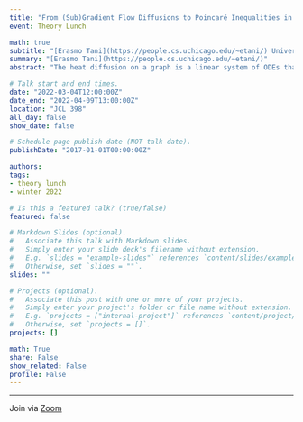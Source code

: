 ```yaml
---
title: "From (Sub)Gradient Flow Diffusions to Poincaré Inequalities in Graphs"
event: Theory Lunch

math: true
subtitle: "[Erasmo Tani](https://people.cs.uchicago.edu/~etani/) University of Chicago"
summary: "[Erasmo Tani](https://people.cs.uchicago.edu/~etani/)"
abstract: "The heat diffusion on a graph is a linear system of ODEs that has found several applications to graph partitioning. The process arises as the gradient flow of the Laplacian quadratic form potential with respect to the degree norm. In this talk we will introduce an alternative vertex-based diffusion process, and provide an analogue variational interpretation for it. We will also discuss how this suggests a framework for casting some graph properties as optimal constants for poincaré-type inequalities."

# Talk start and end times.
date: "2022-03-04T12:00:00Z"
date_end: "2022-04-09T13:00:00Z"
location: "JCL 398"
all_day: false
show_date: false

# Schedule page publish date (NOT talk date).
publishDate: "2017-01-01T00:00:00Z"

authors:
tags:
- theory lunch
- winter 2022

# Is this a featured talk? (true/false)
featured: false

# Markdown Slides (optional).
#   Associate this talk with Markdown slides.
#   Simply enter your slide deck's filename without extension.
#   E.g. `slides = "example-slides"` references `content/slides/example-slides.md`.
#   Otherwise, set `slides = ""`.
slides: ""

# Projects (optional).
#   Associate this post with one or more of your projects.
#   Simply enter your project's folder or file name without extension.
#   E.g. `projects = ["internal-project"]` references `content/project/deep-learning/index.md`.
#   Otherwise, set `projects = []`.
projects: []

math: True
share: False
show_related: False
profile: False
---
```


---

Join via [Zoom](https://uchicago.zoom.us/j/92801364965?pwd=L3V3VGNMSWw1SCs1UTk3NXhpb2lOZz09)


